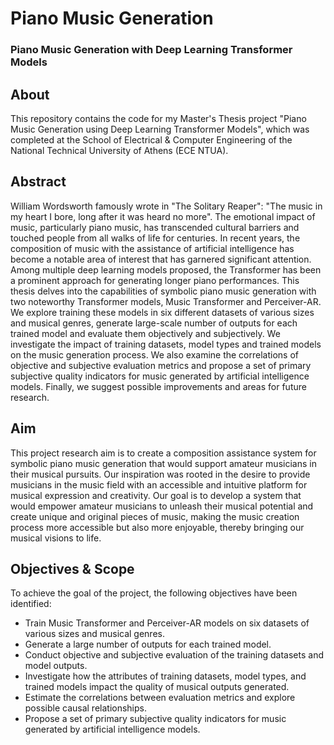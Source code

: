 # Piano Music Generation 
### Piano Music Generation with Deep Learning Transformer Models

## About
This repository contains the code for my Master's Thesis project "Piano Music Generation using Deep Learning Transformer Models", which was completed at the School of Electrical & Computer Engineering of the National Technical University of Athens (ECE NTUA).

## Abstract
William Wordsworth famously wrote in "The Solitary Reaper": "The music in my heart I bore, long after it was heard no more". The emotional impact of music, particularly piano music, has transcended cultural barriers and touched people from all walks of life for centuries. In recent years, the composition of music with the assistance of artificial intelligence has become a notable area of interest that has garnered significant attention. Among multiple deep learning models proposed, the Transformer has been a prominent approach for generating longer piano performances. This thesis delves into the capabilities of symbolic piano music generation with two noteworthy Transformer models, Music Transformer and Perceiver-AR. We explore training these models in six different datasets of various sizes and musical genres, generate large-scale number of outputs for each trained model and evaluate them objectively and subjectively. We investigate the impact of training datasets, model types and trained models on the music generation process. We also examine the correlations of objective and subjective evaluation metrics and propose a set of primary subjective quality indicators for music generated by artificial intelligence models. Finally, we suggest possible improvements and areas for future research.

## Aim
This project research aim is to create a composition assistance system for symbolic piano music generation that would support amateur musicians in their musical pursuits. Our inspiration was rooted in the desire to provide musicians in the music field with an accessible and intuitive platform for musical expression and creativity. Our goal is to develop a system that would empower amateur musicians to unleash their musical potential and create unique and original pieces of music, making the music creation process more accessible but also more enjoyable, thereby bringing our musical visions to life.

## Objectives & Scope
To achieve the goal of the project, the following objectives have been identified:
* Train Music Transformer and Perceiver-AR models on six datasets of various sizes and musical genres.
* Generate a large number of outputs for each trained model.
* Conduct objective and subjective evaluation of the training datasets and model outputs.
* Investigate how the attributes of training datasets, model types, and trained models impact the quality of musical outputs generated.
* Estimate the correlations between evaluation metrics and explore possible causal relationships.
* Propose a set of primary subjective quality indicators for music generated by artificial intelligence models.
